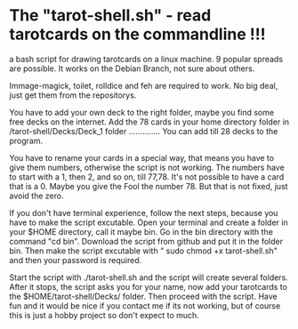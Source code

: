 #  The "tarot-shell.sh" - read tarotcards on the commandline !!!
a bash script for drawing tarotcards on a linux machine. 9 popular spreads are possible. 
It works on the Debian Branch, not sure about others.
 
Immage-magick, toilet, rolldice and feh are required to work. 
No big deal, just get them from the repositorys.




 You have to add your own deck to the right folder, maybe you find some free decks on the internet. 
 Add the 78 cards in your home directory folder in /tarot-shell/Decks/Deck_1 folder ..............
 You can add till 28 decks to the program.

 You have to rename your cards in a special way, that means you have to give them numbers, otherwise the script is not working.
 The numbers have to start with a 1, then 2, and so on, till 77,78. 
 It's not possible to have a card that is a 0.
 Maybe you give the Fool the number 78. But that is not fixed, just avoid the zero.

 If you don't have terminal experience, follow the next steps, because you have to make the script excutable.
 Open your terminal and create a folder in your $HOME directory, call it maybe bin.
 Go in the bin directory with the command "cd bin".
 Download the script from github and put it in the folder bin.
 Then make the script excutable with " sudo chmod +x tarot-shell.sh"
 and then your password is required.
 
 Start the script with ./tarot-shell.sh  and the script will create several folders.
 After it stops, the script asks you for your name, now add your tarotcards to the $HOME/tarot-shell/Decks/ folder.
 Then proceed with the script.
 Have fun and it would be nice if you contact me if its not working, but of course this is just a hobby project so don't
 expect to much. 
 


